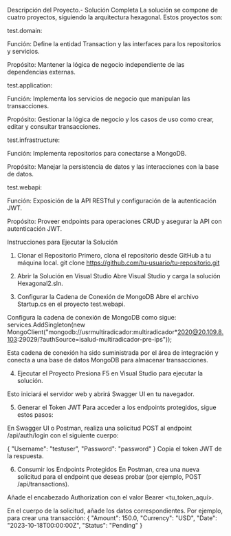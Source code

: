 Descripción del Proyecto.-
Solución Completa
La solución se compone de cuatro proyectos, siguiendo la arquitectura hexagonal. Estos proyectos son:

test.domain:

Función: Define la entidad Transaction y las interfaces para los repositorios y servicios.

Propósito: Mantener la lógica de negocio independiente de las dependencias externas.

test.application:

Función: Implementa los servicios de negocio que manipulan las transacciones.

Propósito: Gestionar la lógica de negocio y los casos de uso como crear, editar y consultar transacciones.

test.infrastructure:

Función: Implementa repositorios para conectarse a MongoDB.

Propósito: Manejar la persistencia de datos y las interacciones con la base de datos.

test.webapi:

Función: Exposición de la API RESTful y configuración de la autenticación JWT.

Propósito: Proveer endpoints para operaciones CRUD y asegurar la API con autenticación JWT.


Instrucciones para Ejecutar la Solución
1. Clonar el Repositorio
Primero, clona el repositorio desde GitHub a tu máquina local.
git clone https://github.com/tu-usuario/tu-repositorio.git
2. Abrir la Solución en Visual Studio
Abre Visual Studio y carga la solución Hexagonal2.sln.

3. Configurar la Cadena de Conexión de MongoDB
Abre el archivo Startup.cs en el proyecto test.webapi.

Configura la cadena de conexión de MongoDB como sigue:
services.AddSingleton<IMongoClient>(new MongoClient("mongodb://usrmultiradicador:multiradicador*2020@20.109.8.103:29029/?authSource=isalud-multiradicador-pre-ips"));

Esta cadena de conexión ha sido suministrada por el área de integración y conecta a una base de datos MongoDB para almacenar transacciones.

4. Ejecutar el Proyecto
Presiona F5 en Visual Studio para ejecutar la solución.

Esto iniciará el servidor web y abrirá Swagger UI en tu navegador.

5. Generar el Token JWT
Para acceder a los endpoints protegidos, sigue estos pasos:

En Swagger UI o Postman, realiza una solicitud POST al endpoint /api/auth/login con el siguiente cuerpo:

{
    "Username": "testuser",
    "Password": "password"
}
Copia el token JWT de la respuesta.

6. Consumir los Endpoints Protegidos
En Postman, crea una nueva solicitud para el endpoint que deseas probar (por ejemplo, POST /api/transactions).

Añade el encabezado Authorization con el valor Bearer <tu_token_aquí>.

En el cuerpo de la solicitud, añade los datos correspondientes. Por ejemplo, para crear una transacción:
{
    "Amount": 150.0,
    "Currency": "USD",
    "Date": "2023-10-18T00:00:00Z",
    "Status": "Pending"
}
